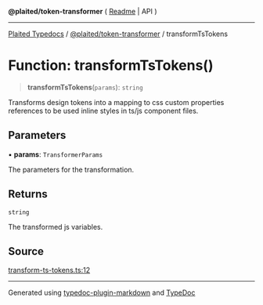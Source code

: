 **@plaited/token-transformer** ( [Readme](../README.md) \| API )

***

[Plaited Typedocs](../../../modules.md) / [@plaited/token-transformer](../modules.md) / transformTsTokens

# Function: transformTsTokens()

> **transformTsTokens**(`params`): `string`

Transforms design tokens into a mapping to css custom properties references to be used
inline styles in ts/js component files.

## Parameters

▪ **params**: `TransformerParams`

The parameters for the transformation.

## Returns

`string`

The transformed js variables.

## Source

[transform-ts-tokens.ts:12](https://github.com/plaited/plaited/blob/b151218/libs/token-transformer/src/transform-ts-tokens.ts#L12)

***

Generated using [typedoc-plugin-markdown](https://www.npmjs.com/package/typedoc-plugin-markdown) and [TypeDoc](https://typedoc.org/)
